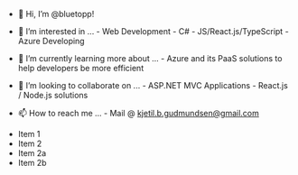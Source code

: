- 👋 Hi, I’m @bluetopp!
- 👀 I’m interested in ...
      - Web Development
      - C#
      - JS/React.js/TypeScript
      - Azure Developing

- 🌱 I’m currently learning more about ... 
      - Azure and its PaaS solutions to help developers be more efficient

- 💞️ I’m looking to collaborate on ...
      - ASP.NET MVC Applications
      - React.js / Node.js solutions

- 📫 How to reach me ...
      - Mail @ kjetil.b.gudmundsen@gmail.com

* Item 1
* Item 2
 * Item 2a
 * Item 2b

<!---
bluetopp/bluetopp is a ✨ special ✨ repository because its `README.md` (this file) appears on your GitHub profile.
You can click the Preview link to take a look at your changes.
--->
